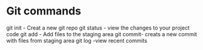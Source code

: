 # Git commands

git init - Creat a new git repo
git status - view the changes to your project code
git add - Add files to the staging area
git commit- creats a new commit with files from staging area
git log -view recent commits
